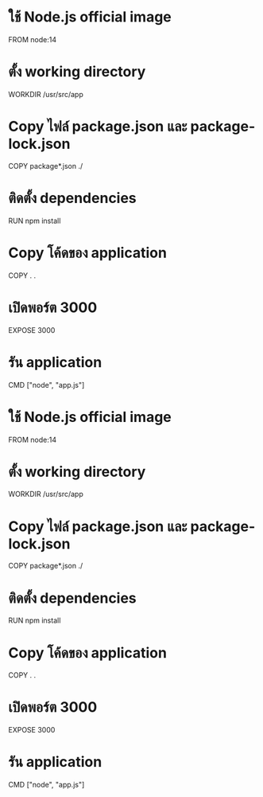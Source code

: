 <!-- สร้างไฟล์ Dockerfile สำหรับ Node.js Application -->

# ใช้ Node.js official image

FROM node:14

# ตั้ง working directory

WORKDIR /usr/src/app

# Copy ไฟล์ package.json และ package-lock.json

COPY package\*.json ./

# ติดตั้ง dependencies

RUN npm install

# Copy โค้ดของ application

COPY . .

# เปิดพอร์ต 3000

EXPOSE 3000

# รัน application

CMD ["node", "app.js"]

<!-- สร้างไฟล์ Docker Compose -->
<!-- docker-compose.yml -->

# ใช้ Node.js official image

FROM node:14

# ตั้ง working directory

WORKDIR /usr/src/app

# Copy ไฟล์ package.json และ package-lock.json

COPY package\*.json ./

# ติดตั้ง dependencies

RUN npm install

# Copy โค้ดของ application

COPY . .

# เปิดพอร์ต 3000

EXPOSE 3000

# รัน application

CMD ["node", "app.js"]
